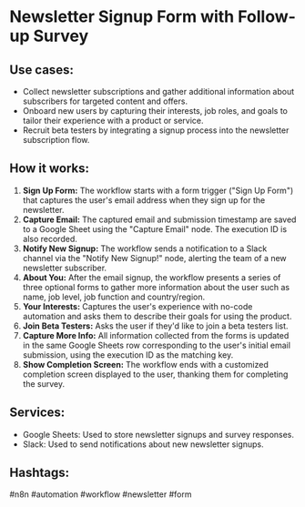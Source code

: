 # Newsletter Signup Form with Follow-up Survey

## Use cases:

- Collect newsletter subscriptions and gather additional information about subscribers for targeted content and offers.
- Onboard new users by capturing their interests, job roles, and goals to tailor their experience with a product or service.
- Recruit beta testers by integrating a signup process into the newsletter subscription flow.

## How it works:

1.  **Sign Up Form:** The workflow starts with a form trigger ("Sign Up Form") that captures the user's email address when they sign up for the newsletter.
2.  **Capture Email:** The captured email and submission timestamp are saved to a Google Sheet using the "Capture Email" node. The execution ID is also recorded.
3.  **Notify New Signup:** The workflow sends a notification to a Slack channel via the "Notify New Signup!" node, alerting the team of a new newsletter subscriber.
4.  **About You:** After the email signup, the workflow presents a series of three optional forms to gather more information about the user such as name, job level, job function and country/region.
5.  **Your Interests:** Captures the user's experience with no-code automation and asks them to describe their goals for using the product.
6.  **Join Beta Testers:** Asks the user if they'd like to join a beta testers list.
7.  **Capture More Info:** All information collected from the forms is updated in the same Google Sheets row corresponding to the user's initial email submission, using the execution ID as the matching key.
8.  **Show Completion Screen:** The workflow ends with a customized completion screen displayed to the user, thanking them for completing the survey.

## Services:

-   Google Sheets: Used to store newsletter signups and survey responses.
-   Slack: Used to send notifications about new newsletter signups.

## Hashtags:

#n8n #automation #workflow #newsletter #form
